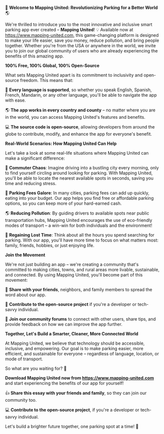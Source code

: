 🚀 **Welcome to Mapping United: Revolutionizing Parking for a Better World** 🌎

We're thrilled to introduce you to the most innovative and inclusive smart parking app ever created – **Mapping United**! 💡 Available now at https://www.mapping-united.com, this game-changing platform is designed to make your life easier, save you money, reduce pollution, and bring people together. Whether you're from the USA or anywhere in the world, we invite you to join our global community of users who are already experiencing the benefits of this amazing app.

**100% Free, 100% Global, 100% Open-Source**

What sets Mapping United apart is its commitment to inclusivity and open-source freedom. This means that:

🌟 **Every language is supported**, so whether you speak English, Spanish, French, Mandarin, or any other language, you'll be able to navigate the app with ease.

🌎 **The app works in every country and county** – no matter where you are in the world, you can access Mapping United's features and benefits.

💻 **The source code is open-source**, allowing developers from around the globe to contribute, modify, and enhance the app for everyone's benefit.

**Real-World Scenarios: How Mapping United Can Help**

Let's take a look at some real-life situations where Mapping United can make a significant difference:

🚗 **Commuter Chaos**: Imagine driving into a bustling city every morning, only to find yourself circling around looking for parking. With Mapping United, you'll be able to locate the nearest available spots in seconds, saving you time and reducing stress.

💸 **Parking Fees Galore**: In many cities, parking fees can add up quickly, eating into your budget. Our app helps you find free or affordable parking options, so you can keep more of your hard-earned cash.

🌎 **Reducing Pollution**: By guiding drivers to available spots near public transportation hubs, Mapping United encourages the use of eco-friendly modes of transport – a win-win for both individuals and the environment!

💪 **Regaining Lost Time**: Think about all the hours you spend searching for parking. With our app, you'll have more time to focus on what matters most: family, friends, hobbies, or just enjoying life.

**Join the Movement**

We're not just building an app – we're creating a community that's committed to making cities, towns, and rural areas more livable, sustainable, and connected. By using Mapping United, you'll become part of this movement:

🌟 **Share with your friends**, neighbors, and family members to spread the word about our app.

📢 **Contribute to the open-source project** if you're a developer or tech-savvy individual.

💬 **Join our community forums** to connect with other users, share tips, and provide feedback on how we can improve the app further.

**Together, Let's Build a Smarter, Cleaner, More Connected World**

At Mapping United, we believe that technology should be accessible, inclusive, and empowering. Our goal is to make parking easier, more efficient, and sustainable for everyone – regardless of language, location, or mode of transport.

So what are you waiting for? 🎉

**Download Mapping United now from https://www.mapping-united.com** and start experiencing the benefits of our app for yourself!

👍 **Share this essay with your friends and family**, so they can join our community too.

💻 **Contribute to the open-source project**, if you're a developer or tech-savvy individual.

Let's build a brighter future together, one parking spot at a time! 🌟